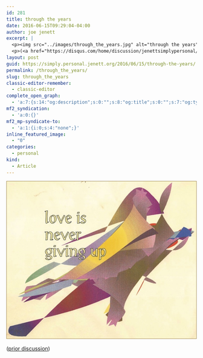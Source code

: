 ```yaml
---
id: 281
title: through the years
date: 2016-06-15T09:29:04-04:00
author: joe jenett
excerpt: |
  <p><img src="../images/through_the_years.jpg" alt="through the years" style="border:none;"></p>
  <p>(<a href="https://disqus.com/home/discussion/jenettsimplypersonal/jenettsimplypersonal_through_the_years/">prior discussion</a>)</p>
layout: post
guid: https://simply.personal.jenett.org/2016/06/15/through-the-years/
permalink: /through_the_years/
slug: through_the_years
classic-editor-remember:
  - classic-editor
complete_open_graph:
  - 'a:7:{s:14:"og:description";s:0:"";s:8:"og:title";s:0:"";s:7:"og:type";s:0:"";s:12:"twitter:card";s:7:"summary";s:15:"twitter:creator";s:0:"";s:19:"twitter:description";s:0:"";s:8:"og:image";s:0:"";}'
mf2_syndication:
  - 'a:0:{}'
mf2_mp-syndicate-to:
  - 'a:1:{i:0;s:4:"none";}'
inline_featured_image:
  - "0"
categories:
  - personal
kind:
  - Article
---
```

<img src="../images/through_the_years.jpg" alt="through the years" style="border:none;">

([prior discussion](https://disqus.com/home/discussion/jenettsimplypersonal/jenettsimplypersonal_through_the_years/))